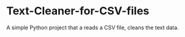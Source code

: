 # Text-Cleaner-for-CSV-files
A simple Python project that a reads a CSV file, cleans the text data.
